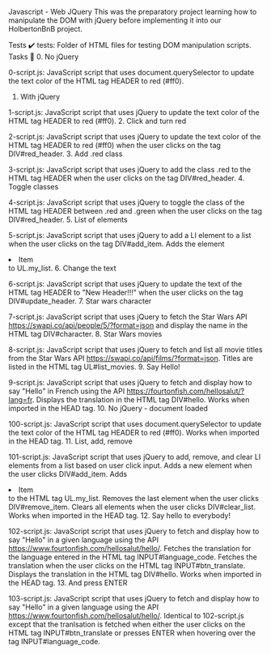Javascript - Web JQuery
This was the preparatory project learning how to manipulate the DOM with jQuery before implementing it into our HolbertonBnB project.

Tests ✔️
tests: Folder of HTML files for testing DOM manipulation scripts.
Tasks 📃
0. No jQuery

0-script.js: JavaScript script that uses document.querySelector to update the text color of the HTML tag HEADER to red (#ff0).
1. With jQuery

1-script.js: JavaScript script that uses jQuery to update the text color of the HTML tag HEADER to red (#ff0).
2. Click and turn red

2-script.js: JavaScript script that uses jQuery to update the text color of the HTML tag HEADER to red (#ff0) when the user clicks on the tag DIV#red_header.
3. Add .red class

3-script.js: JavaScript script that uses jQuery to add the class .red to the HTML tag HEADER when the user clicks on the tag DIV#red_header.
4. Toggle classes

4-script.js: JavaScript script that uses jQuery to toggle the class of the HTML tag HEADER between .red and .green when the user clicks on the tag DIV#red_header.
5. List of elements

5-script.js: JavaScript script that uses jQuery to add a LI element to a list when the user clicks on the tag DIV#add_item.
Adds the element <li>Item</li> to UL.my_list.
6. Change the text

6-script.js: JavaScript script that uses jQuery to update the text of the HTML tag HEADER to "New Header!!!" when the user clicks on the tag DIV#update_header.
7. Star wars character

7-script.js: JavaScript script that uses jQuery to fetch the Star Wars API https://swapi.co/api/people/5/?format=json and display the name in the HTML tag DIV#character.
8. Star Wars movies

8-script.js: JavaScript script that uses jQuery to fetch and list all movie titles from the Star Wars API https://swapi.co/api/films/?format=json.
Titles are listed in the HTML tag UL#list_movies.
9. Say Hello!

9-script.js: JavaScript script that uses jQuery to fetch and display how to say "Hello" in French using the API https://fourtonfish.com/hellosalut/?lang=fr.
Displays the translation in the HTML tag DIV#hello.
Works when imported in the HEAD tag.
10. No jQuery - document loaded

100-script.js: JavaScript script that uses document.querySelector to update the text color of the HTML tag HEADER to red (#ff0).
Works when imported in the HEAD tag.
11. List, add, remove

101-script.js: JavaScript script that uses jQuery to add, remove, and clear LI elements from a list based on user click input.
Adds a new element when the user clicks DIV#add_item.
Adds <li>Item</li> to the HTML tag UL.my_list.
Removes the last element when the user clicks DIV#remove_item.
Clears all elements when the user clicks DIV#clear_list.
Works when imported in the HEAD tag.
12. Say hello to everybody!

102-script.js: JavaScript script that uses jQuery to fetch and display how to say "Hello" in a given language using the API https://www.fourtonfish.com/hellosalut/hello/.
Fetches the translation for the language entered in the HTML tag INPUT#language_code.
Fetches the translation when the user clicks on the HTML tag INPUT#btn_translate.
Displays the translation in the HTML tag DIV#hello.
Works when imported in the HEAD tag.
13. And press ENTER

103-script.js: JavaScript script that uses jQuery to fetch and display how to say "Hello" in a given language using the API https://www.fourtonfish.com/hellosalut/hello/.
Identical to 102-script.js except that the tranlsation is fetched when either the user clicks on the HTML tag INPUT#btn_translate or presses ENTER when hovering over the tag INPUT#language_code.
